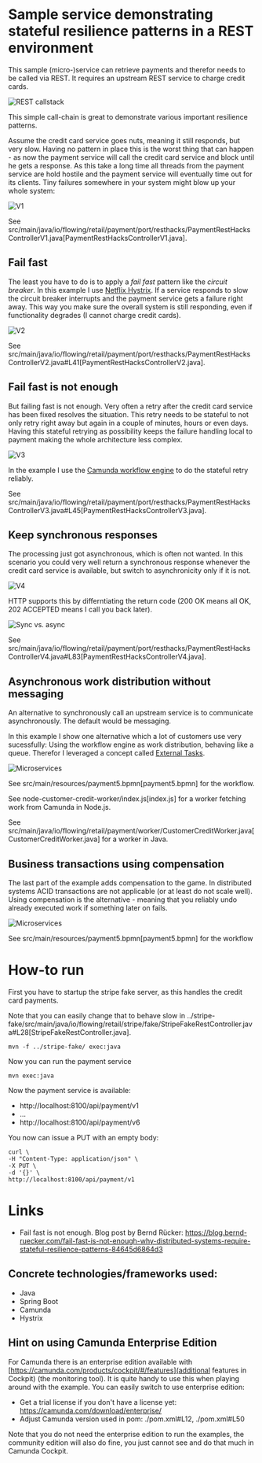 # Sample service demonstrating stateful resilience patterns in a REST environment

This sample (micro-)service can retrieve payments and therefor needs to be called via REST. It requires an upstream REST service to charge credit cards.

![REST callstack](docs/situation.png)

This simple call-chain is great to demonstrate various important resilience patterns. 

Assume the credit card service goes nuts, meaning it still responds, but very slow. Having no pattern in place this is the worst thing that can happen - as now the payment service will call the credit card service and block until he gets a response. As this take a long time all threads from the payment service are hold hostile and the payment service will eventually time out for its clients. Tiny failures somewhere in your system might blow up your whole system:

![V1](docs/v1.png)

See src/main/java/io/flowing/retail/payment/port/resthacks/PaymentRestHacksControllerV1.java[PaymentRestHacksControllerV1.java].

## Fail fast

The least you have to do is to apply a *fail fast* pattern like the *circuit breaker*. In this example I use [Netflix Hystrix](https://github.com/Netflix/Hystrix). If a service responds to slow the circuit breaker interrupts and the payment service gets a failure right away. This way you make sure the overall system is still responding, even if functionality degrades (I cannot charge credit cards).

![V2](docs/v2.png)

See src/main/java/io/flowing/retail/payment/port/resthacks/PaymentRestHacksControllerV2.java#L41[PaymentRestHacksControllerV2.java].

## Fail fast is not enough

But failing fast is not enough. Very often a retry after the credit card service has been fixed resolves the situation. This retry needs to be stateful to not only retry right away but again in a couple of minutes, hours or even days. Having this stateful retrying as possibility keeps the failure handling local to payment making the whole architecture less complex.

![V3](docs/v3.png)

In the example I use the [Camunda workflow engine](http://camunda.com/) to do the stateful retry reliably.

See src/main/java/io/flowing/retail/payment/port/resthacks/PaymentRestHacksControllerV3.java#L45[PaymentRestHacksControllerV3.java].

## Keep synchronous responses

The processing just got asynchronous, which is often not wanted. In this scenario you could very well return a synchronous response whenever the credit card service is available, but switch to asynchronicity only if it is not.

![V4](docs/v4.png)

HTTP supports this by differntiating the return code (200 OK means all OK, 202 ACCEPTED means I call you back later).

![Sync vs. async](docs/syncAsync.png)

See src/main/java/io/flowing/retail/payment/port/resthacks/PaymentRestHacksControllerV4.java#L83[PaymentRestHacksControllerV4.java].



## Asynchronous work distribution without messaging

An alternative to synchronously call an upstream service is to communicate asynchronously. The default would be messaging. 

In this example I show one alternative which a lot of customers use very sucessfully: Using the workflow engine as work distribution, behaving like a queue. Therefor I leveraged a concept called [External Tasks](https://docs.camunda.org/manual/latest/user-guide/process-engine/external-tasks/).

![Microservices](docs/v5.png)

See src/main/resources/payment5.bpmn[payment5.bpmn] for the workflow.

See node-customer-credit-worker/index.js[index.js] for a worker fetching work from Camunda in Node.js.

See src/main/java/io/flowing/retail/payment/worker/CustomerCreditWorker.java[CustomerCreditWorker.java] for a worker in Java.



## Business transactions using compensation

The last part of the example adds compensation to the game. In distributed systems ACID transactions are not applicable (or at least do not scale well). Using compensation is the alternative - meaning that you reliably undo already executed work if something later on fails.

![Microservices](docs/v6.png)

See src/main/resources/payment5.bpmn[payment5.bpmn] for the workflow

# How-to run

First you have to startup the stripe fake server, as this handles the credit card payments.

Note that you can easily change that to behave slow in ../stripe-fake/src/main/java/io/flowing/retail/stripe/fake/StripeFakeRestController.java#L28[StripeFakeRestController.java].

```
mvn -f ../stripe-fake/ exec:java
```

Now you can run the payment service

```
mvn exec:java
```

Now the payment service is available:

* http://localhost:8100/api/payment/v1
* ...
* http://localhost:8100/api/payment/v6

You now can issue a PUT with an empty body:

```
curl \
-H "Content-Type: application/json" \
-X PUT \
-d '{}' \
http://localhost:8100/api/payment/v1
```


# Links

* Fail fast is not enough. Blog post by Bernd Rücker: https://blog.bernd-ruecker.com/fail-fast-is-not-enough-why-distributed-systems-require-stateful-resilience-patterns-84645d6864d3

## Concrete technologies/frameworks used:

* Java
* Spring Boot
* Camunda
* Hystrix


## Hint on using Camunda Enterprise Edition

For Camunda there is an enterprise edition available with [https://camunda.com/products/cockpit/#/features](additional features in Cockpit) (the monitoring tool). It is quite handy to use this when playing around with the example. You can easily switch to use enterprise edition:

* Get a trial license if you don't have a license yet: https://camunda.com/download/enterprise/
* Adjust Camunda version used in pom: ./pom.xml#L12, ./pom.xml#L50

Note that you do not need the enterprise edition to run the examples, the community edition will also do fine, you just cannot see and do that much in Camunda Cockpit.

